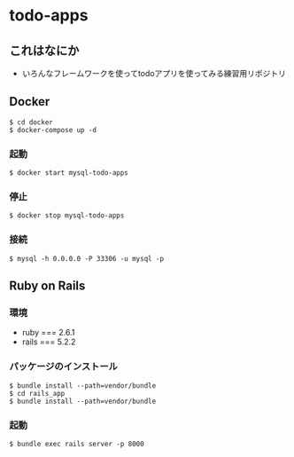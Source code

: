 # todo-apps
## これはなにか
- いろんなフレームワークを使ってtodoアプリを使ってみる練習用リポジトリ

## Docker
```
$ cd docker
$ docker-compose up -d
```

### 起動
```
$ docker start mysql-todo-apps
```

### 停止
```
$ docker stop mysql-todo-apps
```

### 接続
```
$ mysql -h 0.0.0.0 -P 33306 -u mysql -p
```

## Ruby on Rails
### 環境
- ruby === 2.6.1
- rails === 5.2.2

### パッケージのインストール
```
$ bundle install --path=vendor/bundle
$ cd rails_app
$ bundle install --path=vendor/bundle
```

### 起動
```
$ bundle exec rails server -p 8000
```
